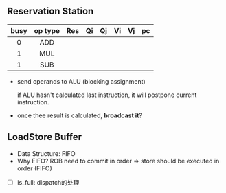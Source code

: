## Reservation Station

| busy | op type | Res  |  Qi  |  Qj  |  Vi  |  Vj  |  pc  |
| :--: | :-----: | :--: | :--: | :--: | :--: | :--: | :--: |
|  0   |   ADD   |      |      |      |      |      |      |
|  1   |   MUL   |      |      |      |      |      |      |
|  1   |   SUB   |      |      |      |      |      |      |

- send operands to ALU (blocking assignment)

  if ALU hasn't calculated last instruction, it will postpone current instruction. 



- once thee result is calculated, **broadcast it**?





## LoadStore Buffer

- Data Structure: FIFO
- Why FIFO? ROB need to commit in order $\Rightarrow$ store should be executed in order (FIFO)



- [ ] is_full: dispatch的处理